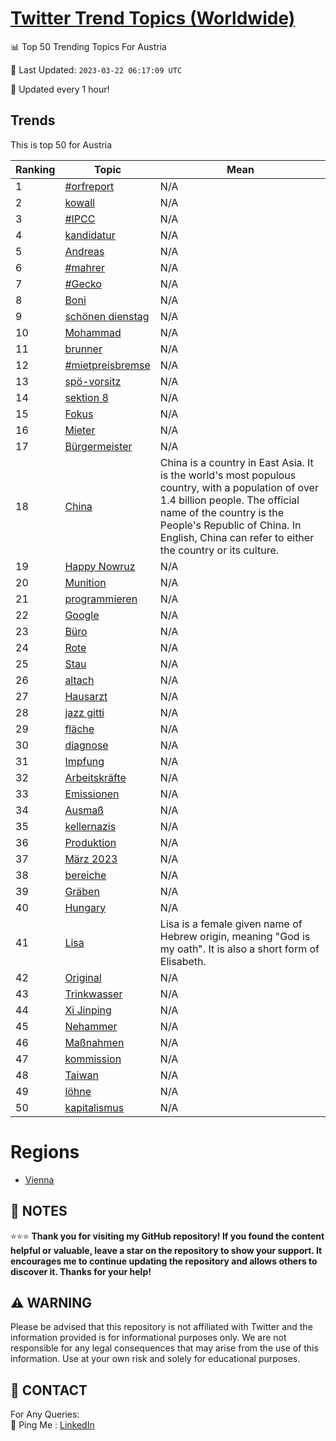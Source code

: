 [Twitter Trend Topics (Worldwide)](https://github.com/ErcinDedeoglu/Twitter-Trend-Topics)
==========


📊 Top 50 Trending Topics For Austria

📆 Last Updated: `2023-03-22 06:17:09 UTC`

🔧 Updated every 1 hour!


## Trends

This is top 50 for Austria

| Ranking | Topic | Mean |
| ------- | ------------ | ------------ |
| 1 | [#orfreport](http://twitter.com/search?q=%23orfreport) | N/A |
| 2 | [kowall](http://twitter.com/search?q=kowall) | N/A |
| 3 | [#IPCC](http://twitter.com/search?q=%23IPCC) | N/A |
| 4 | [kandidatur](http://twitter.com/search?q=kandidatur) | N/A |
| 5 | [Andreas](http://twitter.com/search?q=Andreas) | N/A |
| 6 | [#mahrer](http://twitter.com/search?q=%23mahrer) | N/A |
| 7 | [#Gecko](http://twitter.com/search?q=%23Gecko) | N/A |
| 8 | [Boni](http://twitter.com/search?q=Boni) | N/A |
| 9 | [schönen dienstag](http://twitter.com/search?q=sch%c3%b6nen+dienstag) | N/A |
| 10 | [Mohammad](http://twitter.com/search?q=Mohammad) | N/A |
| 11 | [brunner](http://twitter.com/search?q=brunner) | N/A |
| 12 | [#mietpreisbremse](http://twitter.com/search?q=%23mietpreisbremse) | N/A |
| 13 | [spö-vorsitz](http://twitter.com/search?q=sp%c3%b6-vorsitz) | N/A |
| 14 | [sektion 8](http://twitter.com/search?q=sektion+8) | N/A |
| 15 | [Fokus](http://twitter.com/search?q=Fokus) | N/A |
| 16 | [Mieter](http://twitter.com/search?q=Mieter) | N/A |
| 17 | [Bürgermeister](http://twitter.com/search?q=B%c3%bcrgermeister) | N/A |
| 18 | [China](http://twitter.com/search?q=China) | China is a country in East Asia. It is the world's most populous country, with a population of over 1.4 billion people. The official name of the country is the People's Republic of China. In English, China can refer to either the country or its culture. |
| 19 | [Happy Nowruz](http://twitter.com/search?q=Happy+Nowruz) | N/A |
| 20 | [Munition](http://twitter.com/search?q=Munition) | N/A |
| 21 | [programmieren](http://twitter.com/search?q=programmieren) | N/A |
| 22 | [Google](http://twitter.com/search?q=Google) | N/A |
| 23 | [Büro](http://twitter.com/search?q=B%c3%bcro) | N/A |
| 24 | [Rote](http://twitter.com/search?q=Rote) | N/A |
| 25 | [Stau](http://twitter.com/search?q=Stau) | N/A |
| 26 | [altach](http://twitter.com/search?q=altach) | N/A |
| 27 | [Hausarzt](http://twitter.com/search?q=Hausarzt) | N/A |
| 28 | [jazz gitti](http://twitter.com/search?q=jazz+gitti) | N/A |
| 29 | [fläche](http://twitter.com/search?q=fl%c3%a4che) | N/A |
| 30 | [diagnose](http://twitter.com/search?q=diagnose) | N/A |
| 31 | [Impfung](http://twitter.com/search?q=Impfung) | N/A |
| 32 | [Arbeitskräfte](http://twitter.com/search?q=Arbeitskr%c3%a4fte) | N/A |
| 33 | [Emissionen](http://twitter.com/search?q=Emissionen) | N/A |
| 34 | [Ausmaß](http://twitter.com/search?q=Ausma%c3%9f) | N/A |
| 35 | [kellernazis](http://twitter.com/search?q=kellernazis) | N/A |
| 36 | [Produktion](http://twitter.com/search?q=Produktion) | N/A |
| 37 | [März 2023](http://twitter.com/search?q=M%c3%a4rz+2023) | N/A |
| 38 | [bereiche](http://twitter.com/search?q=bereiche) | N/A |
| 39 | [Gräben](http://twitter.com/search?q=Gr%c3%a4ben) | N/A |
| 40 | [Hungary](http://twitter.com/search?q=Hungary) | N/A |
| 41 | [Lisa](http://twitter.com/search?q=Lisa) | Lisa is a female given name of Hebrew origin, meaning "God is my oath". It is also a short form of Elisabeth. |
| 42 | [Original](http://twitter.com/search?q=Original) | N/A |
| 43 | [Trinkwasser](http://twitter.com/search?q=Trinkwasser) | N/A |
| 44 | [Xi Jinping](http://twitter.com/search?q=Xi+Jinping) | N/A |
| 45 | [Nehammer](http://twitter.com/search?q=Nehammer) | N/A |
| 46 | [Maßnahmen](http://twitter.com/search?q=Ma%c3%9fnahmen) | N/A |
| 47 | [kommission](http://twitter.com/search?q=kommission) | N/A |
| 48 | [Taiwan](http://twitter.com/search?q=Taiwan) | N/A |
| 49 | [löhne](http://twitter.com/search?q=l%c3%b6hne) | N/A |
| 50 | [kapitalismus](http://twitter.com/search?q=kapitalismus) | N/A |



# Regions

* [Vienna](</Austria/Vienna.md>)



## 📝 NOTES

⭐⭐⭐ **Thank you for visiting my GitHub repository! If you found the content helpful or valuable, leave a star on the repository to show your support. It encourages me to continue updating the repository and allows others to discover it. Thanks for your help!**


## ⚠️ WARNING

Please be advised that this repository is not affiliated with Twitter and the information provided is for informational purposes only. We are not responsible for any legal consequences that may arise from the use of this information. Use at your own risk and solely for educational purposes.


## 📨 CONTACT

 For Any Queries:  
            🏓 Ping Me : [LinkedIn](https://www.linkedin.com/in/ercindedeoglu/)
